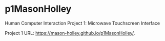 # p1MasonHolley
Human Computer Interaction Project 1: Microwave Touchscreen Interface

Project 1 URL: https://mason-holley.github.io/p1MasonHolley/. 
